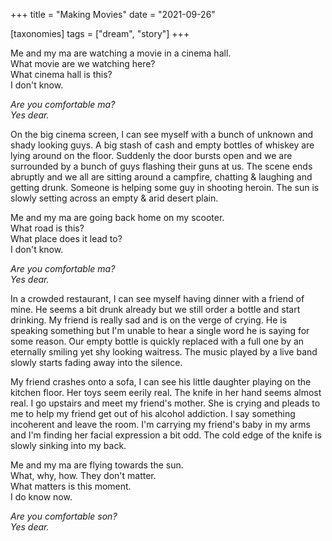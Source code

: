+++
title = "Making Movies"
date = "2021-09-26"

[taxonomies]
tags = ["dream", "story"]
+++

Me and my ma are watching a movie in a cinema hall.  
What movie are we watching here?  
What cinema hall is this?  
I don't know.  
<p></p>

*Are you comfortable ma?*  
*Yes dear.*  
<p></p>

On the big cinema screen, I can see myself with a bunch of unknown and shady looking guys. A big stash of cash and empty bottles of whiskey are lying around on the floor. Suddenly the door bursts open and we are surrounded by a bunch of guys flashing their guns at us. The scene ends abruptly and we all are sitting around a campfire, chatting & laughing and getting drunk. Someone is helping some guy in shooting heroin. The sun is slowly setting across an empty & arid desert plain.  

<!-- more -->

Me and my ma are going back home on my scooter.  
What road is this?  
What place does it lead to?  
I don't know.  
<p></p>

*Are you comfortable ma?*  
*Yes dear.*  
<p></p>

In a crowded restaurant, I can see myself having dinner with a friend of mine. He seems a bit drunk already but we still order a bottle and start drinking. My friend is really sad and is on the verge of crying. He is speaking something but I'm unable to hear a single word he is saying for some reason. Our empty bottle is quickly replaced with a full one by an eternally smiling yet shy looking waitress. The music played by a live band slowly starts fading away into the silence.  
<p></p>

My friend crashes onto a sofa, I can see his little daughter playing on the kitchen floor. Her toys seem eerily real. The knife in her hand seems almost real. I go upstairs and meet my friend's mother. She is crying and pleads to me to help my friend get out of his alcohol addiction. I say something incoherent and leave the room. I'm carrying my friend's baby in my arms and I'm finding her facial expression a bit odd. The cold edge of the knife is slowly sinking into my back.  
<p></p>

Me and my ma are flying towards the sun.  
What, why, how. They don't matter.  
What matters is this moment.  
I do know now.  
<p></p>

*Are you comfortable son?*  
*Yes dear.*  
